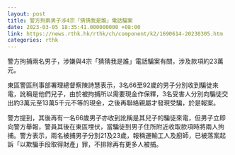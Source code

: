 ```yaml
---
layout: post
title: 警方拘兩男子涉4宗「猜猜我是誰」電話騙案
date: 2023-03-05 18:35:41.000000000 +08:00
link: https://news.rthk.hk/rthk/ch/component/k2/1690614-20230305.htm
categories: rthk
---
```


警方拘捕兩名男子，涉嫌與4宗「猜猜我是誰」電話騙案有關，涉及款項約23萬元。

東區警區刑事部署理總督察陳詩慧表示，3名66至92歲的男子分別收到騙徒來電，訛稱是他們兒子，由於被拘捕所以需要現金作保釋，3名受害人分別向騙徒交出約3萬元至13萬5千元不等的現金，之後再聯絡親屬才發現受騙，於是報案。

警方提到，其後再有一名66歲男子亦收到訛稱是其兒子的騙徒來電，但男子立即向警方舉報，警員其後在東區埋伏，當騙徒到男子住所附近收取款項時將兩人拘捕。警方表示，兩名被捕男子分別21及23歲，報稱運輸工人及廚師，已被落案起訴「以欺騙手段取得財產」罪，不排除再有更多人被捕。
